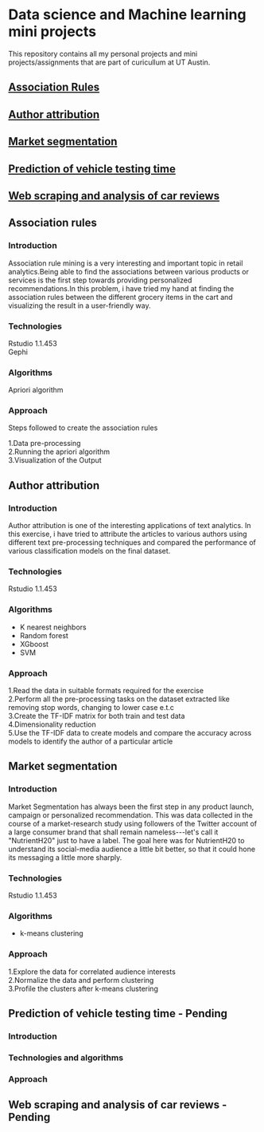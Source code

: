 # Data science and Machine learning mini projects
This repository contains all my personal projects and mini projects/assignments that are part of curicullum at UT Austin.  

## [Association Rules](#association-rules)
## [Author attribution](#author-attribution)
## [Market segmentation](#market-segmentation)
## [Prediction of vehicle testing time](#prediction-of-vehicle-testing-time)
## [Web scraping and analysis of car reviews](#prediction-of-vehicle-testing-time)


## Association rules
### Introduction
Association rule mining is a very interesting and important topic in retail analytics.Being able to find the associations between various products or services is the first step towards providing personalized recommendations.In this problem, i have tried my hand at finding the association rules between the different grocery items in the cart and visualizing the result in a user-friendly way.

### Technologies
Rstudio 1.1.453  
Gephi  

### Algorithms
Apriori algorithm

### Approach
Steps followed to create the association rules

1.Data pre-processing  
2.Running the apriori algorithm  
3.Visualization of the Output  

## Author attribution
### Introduction
Author attribution is one of the interesting applications of text analytics. In this exercise, i have tried to attribute the articles to various authors using different text pre-processing techniques and compared the performance of various classification models on the final dataset.  

### Technologies  
Rstudio 1.1.453  

### Algorithms  
* K nearest neighbors  
* Random forest  
* XGboost  
* SVM  

### Approach  
1.Read the data in suitable formats required for the exercise  
2.Perform all the pre-processing tasks on the dataset extracted like removing stop words, changing to lower case e.t.c  
3.Create the TF-IDF matrix for both train and test data  
4.Dimensionality reduction  
5.Use the TF-IDF data to create models and compare the accuracy across models to identify the author of a particular article  

## Market segmentation
### Introduction
Market Segmentation has always been the first step in any product launch, campaign or personalized recommendation. This was data collected in the course of a market-research study using followers of the Twitter account of a large consumer brand that shall remain nameless---let's call it "NutrientH20" just to have a label. The goal here was for NutrientH20 to understand its social-media audience a little bit better, so that it could hone its messaging a little more sharply.  

### Technologies  
Rstudio 1.1.453  

### Algorithms  
* k-means clustering  

### Approach  
1.Explore the data for correlated audience interests  
2.Normalize the data and perform clustering  
3.Profile the clusters after k-means clustering  

## Prediction of vehicle testing time - Pending
### Introduction

### Technologies and algorithms

### Approach

## Web scraping and analysis of car reviews - Pending


